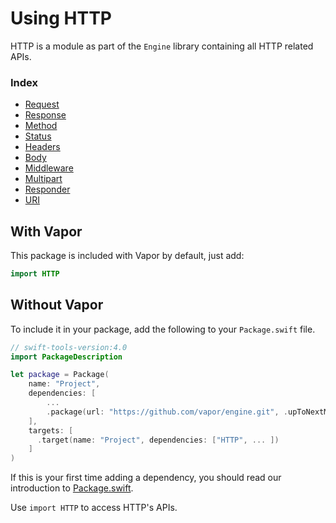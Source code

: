 # Using HTTP

HTTP is a module as part of the `Engine` library containing all HTTP related APIs.

### Index

- [Request](request.md)
- [Response](response.md)
- [Method](method.md)
- [Status](status.md)
- [Headers](headers.md)
- [Body](body.md)
- [Middleware](middleware.md)
- [Multipart](multipart.md)
- [Responder](responder.md)
- [URI](uri.md)

## With Vapor

This package is included with Vapor by default, just add:

```swift
import HTTP
```

## Without Vapor

To include it in your package, add the following to your `Package.swift` file.

```swift
// swift-tools-version:4.0
import PackageDescription

let package = Package(
    name: "Project",
    dependencies: [
        ...
        .package(url: "https://github.com/vapor/engine.git", .upToNextMajor(from: "3.0.0")),
    ],
    targets: [
      .target(name: "Project", dependencies: ["HTTP", ... ])
    ]
)
```

If this is your first time adding a dependency, you should read our introduction to [Package.swift](../getting-started/spm.md).

Use `import HTTP` to access HTTP's APIs.
